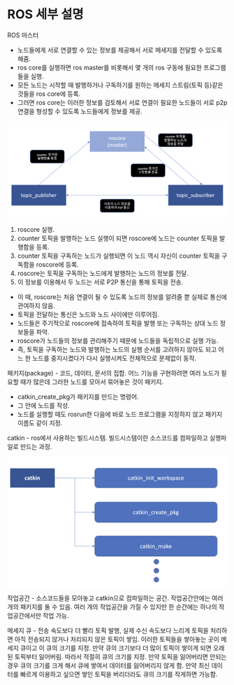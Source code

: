 ROS 세부 설명
===========

ROS 마스터
  - 노드들에게 서로 연결할 수 있는 정보를 제공해서 서로 메세지를 전달할 수 있도록 해줌.
  - ros core를 실행하면 ros master를 비롯해서 몇 개의 ros 구동에 필요한 프로그램들을 실행.
  - 모든 노드는 시작할 때 발행하거나 구독하기를 원하는 메세지 스트림(토픽 등)같은 것들을 ros core에 등록.
  - 그러면 ros core는 이러한 정보를 검토해서 서로 연결이 필요한 노드들이 서로 p2p 연결을 형성할 수 있도록 노드들에게 정보를 제공.

<p align="center"><img src = "./images/roscore.png" width = "800"  title = "roscore"></p>

1. roscore 실행.
2. counter 토픽을 발행하는 노드 실행이 되면 roscore에 노드는 counter 토픽을 발행함을 등록. 
3. counter 토픽을 구독하는 노드가 실행되면 이 노드 역시 자신이 counter 토픽을 구독함을 roscore에 등록.
4. roscore는 토픽을 구독하는 노드에게 발행하는 노드의 정보를 전달.
5. 이 정보를 이용해서 두 노드는 서로 P2P 통신을 통해 토픽을 전송.
  - 이 때, roscore는 처음 연결이 될 수 있도록 노드의 정보를 알려줄 뿐 실제로 통신에 관여하지 않음.
  - 토픽을 전달하는 통신은 노드와 노드 사이에만 이루어짐.
  - 노드들은 주기적으로 roscore에 접속하여 토픽을 발행 또는 구독하는 상대 노드 정보들을 파악.
  - roscore가 노드들의 정보를 관리해주기 때문에 노드들을 독립적으로 실행 가능.
  - 즉, 토픽을 구독하는 노드와 발행하는 노드의 실행 순서를 고려하지 않아도 되고 어느 한 노드를 중지시켰다가 다시 실행시켜도 전체적으로 문제없이 동작.



패키지(package) - 코드, 데이터, 문서의 집합. 어느 기능을 구현하려면 여러 노드가 필요할 때가 많은데 그러한 노드를 모아서 묶어놓은 것이 패키지.
- catkin_create_pkg가 패키지를 만드는 명령어.
- 그 안에 노드를 작성.
- 노드를 실행할 때도 rosrun한 다음에 바로 노드 프로그램을 지정하지 않고 패키지 이름도 같이 지정.


catkin - ros에서 사용하는 빌드시스템. 빌드시스템이란 소스코드를 컴파일하고 실행파일로 만드는 과정.

<p align="center"><img src = "./images/catkin.png" width = "600"  title = "catkin"></p>

작업공간 - 소스코드들을 모아놓고 catkin으로 컴파일하는 공간.
작업공간안에는 여러 개의 패키지를 둘 수 있음. 여러 개의 작업공간을 가질 수 있지만 한 순간에는 하나의 작업공간에서만 작업 가능.

메세지 큐 - 전송 속도보다 더 빨리 토픽 발행, 실제 수신 속도보다 느리게 토픽을 처리하면 아직 전송되지 않거나 처리되지 않은 토픽이 쌓임. 이러한 토픽들을 쌓아놓는 곳이 메세지 큐이고 이 큐의 크기를 지정. 만약 큐의 크기보다 더 많이 토픽이 쌓이게 되면 오래된 토픽부터 잃어버림. 따라서 적절히 큐의 크기를 지정. 만약 토픽을 잃어버리면 안되는 경우 큐의 크기를 크게 해서 큐에 쌓여서 데이터를 잃어버리지 않게 함. 만약 최신 데이터를 빠르게 이용하고 싶으면 쌓인 토픽을 버리더라도 큐의 크기를 작게하면 가능함.
